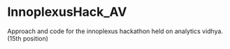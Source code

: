 # InnoplexusHack_AV
Approach and code for the innoplexus hackathon held on analytics vidhya. (15th position)
